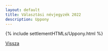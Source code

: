 ```yaml
---
layout: default
title: Választási névjegyzék 2022
description: Uppony
---
```


{% include settlementHTMLs/Uppony.html %}

[Vissza](./)